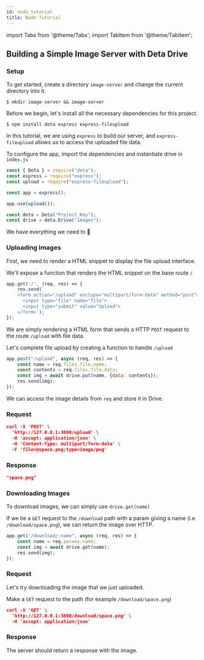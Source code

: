 ```yaml
---
id: node_tutorial
title: Node Tutorial
---
```

import Tabs from '@theme/Tabs';
import TabItem from '@theme/TabItem';


## Building a Simple Image Server with Deta Drive


### Setup
To get started, create a directory `image-server` and change the current directory into it.
```shell
$ mkdir image-server && image-server
```
Before we begin, let's install all the necessary dependencies for this project. 

```shell
$ npm install deta express express-fileupload 
```
In this tutorial, we are using `express` to build our server, and `express-fileupload` allows us to access the uploaded file data. 

To configure the app, import the dependencies and instantiate drive in `index.js`

```js
const { Deta } = require("deta");
const express = require("express");
const upload = require("express-fileupload");

const app = express();

app.use(upload());

const deta = Deta("Project_Key");
const drive = deta.Drive("images");
```


We have everything we need to 🚀

### Uploading Images 
First, we need to render a HTML snippet to display the file upload interface.

We'll expose a function that renders the HTML snippet on the base route `/`
```javascript
app.get('/', (req, res) => {
    res.send(`
    <form action="/upload" enctype="multipart/form-data" method="post">
      <input type="file" name="file">
      <input type="submit" value="Upload">
    </form>`);
});
```

We are simply rendering a HTML form that sends a HTTP `POST` request to the route `/upload` with file data.

Let's complete file upload by creating a function to handle `/upload`

```javascript
app.post("/upload", async (req, res) => {
    const name = req.files.file.name;
    const contents = req.files.file.data;
    const img = await drive.put(name, {data: contents});
    res.send(img);
});
```
We can access the image details from `req` and store it in Drive. 

### Request

```json
curl -X 'POST' \
  'http://127.0.0.1:3000/upload' \
  -H 'accept: application/json' \
  -H 'Content-Type: multipart/form-data' \
  -F 'file=@space.png;type=image/png'
```

### Response
```json
"space.png"
```


### Downloading Images
To download images, we can simply use `drive.get(name)`

If we tie a `GET` request to the `/download` path with a param giving a name (i.e `/download/space.png`), we can return the image over HTTP.
```javascript
app.get("/download/:name", async (req, res) => {
    const name = req.params.name;
    const img = await drive.get(name);
    res.send(img);
}); 
```

### Request
Let's try downloading the image that we just uploaded.

Make a `GET` request to the path (for example `/download/space.png`)

```json
curl -X 'GET' \
  'http://127.0.0.1:3000/download/space.png' \
  -H 'accept: application/json'
```

### Response
The server should return a response with the image.